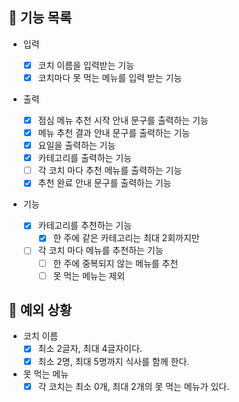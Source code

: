 ## 📄 기능 목록

- 입력

  - [x] 코치 이름을 입력받는 기능
  - [x] 코치마다 못 먹는 메뉴를 입력 받는 기능

- 출력

  - [x] 점심 메뉴 추천 시작 안내 문구를 출력하는 기능
  - [x] 메뉴 추천 결과 안내 문구를 출력하는 기능
  - [x] 요일을 출력하는 기능
  - [x] 카테고리를 출력하는 기능
  - [ ] 각 코치 마다 추천 메뉴를 출력하는 기능
  - [x] 추천 완료 안내 문구를 출력하는 기능

- 기능
  - [x] 카테고리를 추천하는 기능
    - [x] 한 주에 같은 카테고리는 최대 2회까지만
  - [ ] 각 코치 마다 메뉴를 추천하는 기능
    - [ ] 한 주에 중복되지 않는 메뉴를 추천
    - [ ] 못 먹는 메뉴는 제외

## 🎯 예외 상황

- 코치 이름
  - [x] 최소 2글자, 최대 4글자이다.
  - [x] 최소 2명, 최대 5명까지 식사를 함께 한다.
- 못 먹는 메뉴
  - [x] 각 코치는 최소 0개, 최대 2개의 못 먹는 메뉴가 있다.
